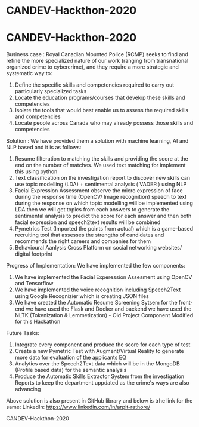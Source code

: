# CANDEV-Hackthon-2020
# CANDEV-Hackthon-2020

Business case : Royal Canadian Mounted Police (RCMP) seeks to find and refine the more specialized nature of our work (ranging from transnational organized crime to cybercrime),  and they require a more strategic and systematic way to:
1) Define the specific skills and competencies required to carry out particularly specialized tasks
2) Locate the education programs/courses that develop these skills and competencies
3) Isolate the tools that would best enable us to assess the required skills and competencies
4) Locate people across Canada who may already possess those skills and competencies 

Solution : We have provided them a solution with machine learning, AI and NLP based and it is as follows:
1. Resume filteration to matching the skills and providing the score at the end on the number of matches. We used text matching for implement this using python 
2. Text classification on the investigation report to discover new skills can use topic modelling (LDA) + sentimental  analysis ( VADER ) using NLP
3. Facial Expression Assessment observe the micro expression of face during the response time (OpenCV/ Image recognition) speech to text during the response on which topic modelling will be implemented using LDA then we will get topics from each answers to generate the sentimental analysis to predict the score for each answer and then both facial expression and speech2text results will be combined
4. Pymetrics Test (Imported the points from actual) which is a game-based recruiting tool that assesses the strengths of candidates and recommends the right careers and companies for them
5. Behavioural Aanlysis Cross Platform on social networking websites/ digital footprint


Progress of Implementation: We have implemented the few components:
1. We have implemented the Facial Experession Assesment using OpenCV and Tensorflow
2. We have implemented the voice recognition including Speech2Text using Google Recognizier which is creating JSON files
3. We have created the Automatic Resume Screening Sytsem for the front-end we have used the Flask and Docker and backend we have used the NLTK (Tokenization & Lemmetization) - Old Project Component Modified for this Hackathon

Future Tasks:
1. Integrate every component and produce the score for each type of test
2. Create a new Pymetric Test with Augment/Virtual Reality to generate more data for evaluation of the applicants EQ
3. Analytics over the Speech2Text data which will be in the MongoDB (Profile based data) for the semantic analysis
4. Produce the Automatic Skills Extractor System from the investigation Reports to keep the department uppdated as the crime's ways are also advancing

Above solution is also present in GitHub library and below is trhe link for the same:
LinkedIn: https://www.linkedin.com/in/arpit-rathore/

CANDEV-Hackthon-2020
